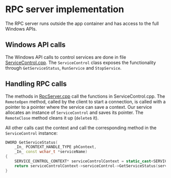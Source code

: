 # RPC server implementation

The RPC server runs outside the app container and has access to the full Windows APIs.

## Windows API calls

The Windows API calls to control services are done in file [ServiceControl.cpp](../cpp/ServiceControl.cpp). The `ServiceControl` class exposes the functionality through `GetServiceStatus`,
`RunService` and `StopService`.

## Handling RPC calls

The methods in [RpcServer.cpp](../Service/Server/RpcServer.cpp) call the functions in ServiceControl.cpp. The `RemoteOpen` method, called by the client to start a connection, is called with a pointer to a pointer where the service can save a context. Our service allocates an instance of `ServiceControl` and saves its pointer. The `RemoteClose` method cleans it up (`delete`s it).

All other calls cast the context and call the corresponding method in the `ServiceControl` instance:

```cpp
DWORD GetServiceStatus(
    _In_ PCONTEXT_HANDLE_TYPE phContext,
    _In_ const wchar_t *serviceName)
{
    SERVICE_CONTROL_CONTEXT* serviceControlContext = static_cast<SERVICE_CONTROL_CONTEXT *>(phContext);
    return serviceControlContext->serviceControl->GetServiceStatus(serviceName);
}
```
